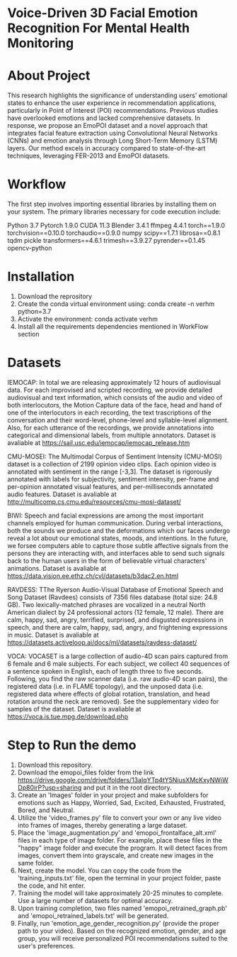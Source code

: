 # Voice-Driven 3D Facial Emotion Recognition For Mental Health Monitoring

# About Project
This research highlights the significance of understanding users' emotional states to enhance the user experience in recommendation applications, particularly in Point of Interest (POI) recommendations. Previous studies have overlooked emotions and lacked comprehensive datasets. In response, we propose an EmoPOI dataset and a novel approach that integrates facial feature extraction using Convolutional Neural Networks (CNNs) and emotion analysis through Long Short-Term Memory (LSTM) layers. Our method excels in accuracy compared to state-of-the-art techniques, leveraging FER-2013 and EmoPOI datasets.

# Workflow
The first step involves importing essential libraries by installing them on your system. The primary libraries necessary for code execution include:

Python 3.7
Pytorch 1.9.0
CUDA 11.3
Blender 3.4.1
ffmpeg 4.4.1
torch==1.9.0
torchvision==0.10.0
torchaudio==0.9.0
numpy
scipy==1.7.1
librosa==0.8.1
tqdm
pickle
transformers==4.6.1
trimesh==3.9.27
pyrender==0.1.45
opencv-python
   
# Installation
1.	Download the reprository
2.	Create the conda virtual environment using: conda create -n verhm python=3.7
3.	Activate the environment: conda activate verhm
4.	Install all the requirements dependencies mentioned in WorkFlow section

# Datasets

IEMOCAP: In total we are releasing approximately 12 hours of audiovisual data. For each improvised and scripted recording, we provide detailed audiovisual and text information, which consists of the audio and video of both interlocutors, the Motion Capture data of the face, head and hand of one of the interlocutors in each recording, the text trascriptions of the conversation and their word-level, phone-level and syllable-level alignment. Also, for each utterance of the recordings, we provide annotations into categorical and dimensional labels, from multiple annotators. Dataset is avaliable at https://sail.usc.edu/iemocap/iemocap_release.htm

CMU-MOSEI: The Multimodal Corpus of Sentiment Intensity (CMU-MOSI) dataset is a collection of 2199 opinion video clips. Each opinion video is annotated with sentiment in the range [-3,3]. The dataset is rigorously annotated with labels for subjectivity, sentiment intensity, per-frame and per-opinion annotated visual features, and per-milliseconds annotated audio features. Dataset is avaliable at http://multicomp.cs.cmu.edu/resources/cmu-mosi-dataset/

BIWI: Speech and facial expressions are among the most important channels employed for human communication. During verbal interactions, both the sounds we produce and the deformations which our faces undergo reveal a lot about our emotional states, moods, and intentions. In the future, we forsee computers able to capture those subtle affective signals from the persons they are interacting with, and interfaces able to send such signals back to the human users in the form of believable virtual characters' animations. Dataset is avaliable at https://data.vision.ee.ethz.ch/cvl/datasets/b3dac2.en.html

RAVDESS: TThe Ryerson Audio-Visual Database of Emotional Speech and Song Dataset (Ravdees) consists of 7356 files database (total size: 24.8 GB). Two lexically-matched phrases are vocalized in a neutral North American dialect by 24 professional actors (12 female, 12 male). There are calm, happy, sad, angry, terrified, surprised, and disgusted expressions in speech, and there are calm, happy, sad, angry, and frightening expressions in music. Dataset is avaliable at https://datasets.activeloop.ai/docs/ml/datasets/ravdess-dataset/

VOCA: VOCASET is a large collection of audio-4D scan pairs captured from 6 female and 6 male subjects. For each subject, we collect 40 sequences of a sentence spoken in English, each of length three to five seconds. Following, you find the raw scanner data (i.e. raw audio-4D scan pairs), the registered data (i.e. in FLAME topology), and the unposed data (i.e. registered data where effects of global rotation, translation, and head rotation around the neck are removed). See the supplementary video for samples of the dataset. Dataset is avaliable at https://voca.is.tue.mpg.de/download.php

# Step to Run the demo

1.	Download this repository.
2.	Download the emopoi_files folder from the link https://drive.google.com/drive/folders/13aIqYTp4tY5NiusXMcKxyNWiWDp80irP?usp=sharing and put it in the root directory.
3.	Create an 'Images' folder in your project and make subfolders for emotions such as Happy, Worried, Sad, Excited, Exhausted, Frustrated, Bored, and Neutral.
4.	Utilize the 'video_frames.py' file to convert your own or any live video into frames of images, thereby generating a large dataset.
5.	Place the 'image_augmentation.py' and 'emopoi_frontalface_alt.xml' files in each type of image folder. For example, place these files in the "happy" image folder and execute the program. It will detect faces from images, convert them into grayscale, and create new images in the same folder.
6.	Next, create the model. You can copy the code from the 'training_inputs.txt' file, open the terminal in your project folder, paste the code, and hit enter.
7.	Training the model will take approximately 20-25 minutes to complete. Use a large number of datasets for optimal accuracy. 
8.	Upon training completion, two files named 'emopoi_retrained_graph.pb' and 'emopoi_retrained_labels.txt' will be generated.
9.	Finally, run 'emotion_age_gender_recognition.py' (provide the proper path to your video). Based on the recognized emotion, gender, and age group, you will receive personalized POI recommendations suited to the user's preferences.
